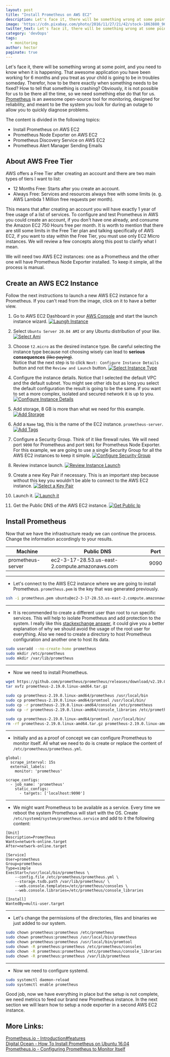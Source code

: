 ```yaml
---
layout: post
title: "Install Prometheus on AWS EC2"
description: Let's face it, there will be something wrong at some point, and you need to know when it is happening. 
image: 'https://cdn.pixabay.com/photo/2016/11/27/21/42/stock-1863880_960_720.jpg'
twitter_text: Let's face it, there will be something wrong at some point, and you need to know when it is happening. 
category: 'devOops'
tags:
  - monitoring
author: hector
paginate: true
---
```


Let's face it, there will be something wrong at some point, and you need to know when it is happening. That awesome application you have been working for 6 months and you treat as your child is going to be in troubles someday. Therefor, how to be there exactly when something needs to be fixed? How to tell that something is crashing? Obviously, it is not possible for us to be there all the time, so we need something else do that for us. [Prometheus](https://prometheus.io) is an awesome open-source tool for monitoring, designed for reliability, and meant to be the system you look for during an outage to allow you to quickly diagnose problems.

The content is divided in the following topics:
- Install Prometheus on AWS EC2
- Prometheus Node Exporter on AWS EC2
- Prometheus Discovery Service on AWS EC2
- Prometheus Alert Manager Sending Emails

 
## About AWS Free Tier

AWS offers a Free Tier after creating an account and there are two main types of tiers I want to list:

* 12 Months Free: Starts after you create an account. 
* Always Free: Services and resources always free with some limits (e. g. AWS Lambda 1 Million free requests per month). 

This means that after creating an account you will have exactly 1 year of free usage of a list of services. To configure and test Prometheus in AWS you could create an account, if you don't have one already, and consume the Amazon EC2 750 Hours free per month. It is worth to mention that there are still some limits in the Free Tier plan and talking specifically of AWS EC2, if you want to stay within the Free Tier, you must use only EC2 Micro instances. We will review a few concepts along this post to clarify what I mean. 

We will need two AWS EC2 instances: one as a Prometheus and the other one will have Prometheus Node Exporter installed. To keep it simple, all the process is manual. 

## Create an AWS EC2 Instance

Follow the next instructions to launch a new AWS EC2 instance for a Prometheus. If you can't read from the image, click on it to have a better view.

1. Go to AWS EC2 Dashboard in your [AWS Console](https://console.aws.amazon.com) and start the launch instance wizard. 
[![Laungh Instance](https://hndoss-blog-bucket.s3.amazonaws.com/2020-06-14-prometheus-on-aws-ec2-part1/1-launch-instance.png)](https://hndoss-blog-bucket.s3.amazonaws.com/2020-06-14-prometheus-on-aws-ec2-part1/1-launch-instance.png)

1. Select `Ubuntu Server 20.04 AMI` or any Ubuntu distribution of your like. 
[![Select Ami](https://hndoss-blog-bucket.s3.amazonaws.com/2020-06-14-prometheus-on-aws-ec2-part1/2-select-ami.png)](https://hndoss-blog-bucket.s3.amazonaws.com/2020-06-14-prometheus-on-aws-ec2-part1/2-select-ami.png)

1. Choose `t2.micro` as the desired instance type. Be careful selecting the instance type because not choosing wisely can lead to **serious consequences** ~~(like paying)~~.   
Notice that the next step is to click `Next: Configure Instance Details` button and not the `Review and Launch` button. 
[![Select Instance Type](https://hndoss-blog-bucket.s3.amazonaws.com/2020-06-14-prometheus-on-aws-ec2-part1/3-select-instance-type.png)](https://hndoss-blog-bucket.s3.amazonaws.com/2020-06-14-prometheus-on-aws-ec2-part1/3-select-instance-type.png)

1. Configure the instance details. Notice that I selected the default VPC and the default subnet. You might see other ids but as long you select the default configuration the result is going to be the same. If you want to set a more complex, isolated and secured network it is up to you.
[![Configure Instance Details](https://hndoss-blog-bucket.s3.amazonaws.com/2020-06-14-prometheus-on-aws-ec2-part1/4-configure-instance-details.png)](https://hndoss-blog-bucket.s3.amazonaws.com/2020-06-14-prometheus-on-aws-ec2-part1/4-configure-instance-details.png)

1. Add storage, 8 GB is more than what we need for this example.
[![Add Storage](https://hndoss-blog-bucket.s3.amazonaws.com/2020-06-14-prometheus-on-aws-ec2-part1/5-add-storage.png)](https://hndoss-blog-bucket.s3.amazonaws.com/2020-06-14-prometheus-on-aws-ec2-part1/5-add-storage.png)

1. Add a `Name` tag, this is the name of the EC2 instance. `prometheus-server`. 
[![Add Tags](https://hndoss-blog-bucket.s3.amazonaws.com/2020-06-14-prometheus-on-aws-ec2-part1/6-add-tags.png)](https://hndoss-blog-bucket.s3.amazonaws.com/2020-06-14-prometheus-on-aws-ec2-part1/6-add-tags.png)

1. Configure a Security Group. Think of it like firewall rules. We will need port `9090` for Prometheus and port `9091` for Prometheus Node Exporter. For this example, we are going to use a single Security Group for all the AWS EC2 instances to keep it simple.
[![Configure Security Group](https://hndoss-blog-bucket.s3.amazonaws.com/2020-06-14-prometheus-on-aws-ec2-part1/7-configure-security-group.png)](https://hndoss-blog-bucket.s3.amazonaws.com/2020-06-14-prometheus-on-aws-ec2-part1/7-configure-security-group.png)

1. Review instance launch.
[![Review Instance Launch](https://hndoss-blog-bucket.s3.amazonaws.com/2020-06-14-prometheus-on-aws-ec2-part1/8-review-instance-launch.png)](https://hndoss-blog-bucket.s3.amazonaws.com/2020-06-14-prometheus-on-aws-ec2-part1/8-review-instance-launch.png)

1. Create a new Key Pair if necessary. This is an important step because without this key you wouldn't be able to connect to the AWS EC2 instance.
[![Select a Key Pair](https://hndoss-blog-bucket.s3.amazonaws.com/2020-06-14-prometheus-on-aws-ec2-part1/9-select-key-pair.png)](https://hndoss-blog-bucket.s3.amazonaws.com/2020-06-14-prometheus-on-aws-ec2-part1/9-select-key-pair.png)

1. Launch it.
[![Launch it](https://hndoss-blog-bucket.s3.amazonaws.com/2020-06-14-prometheus-on-aws-ec2-part1/10-launch.png)](https://hndoss-blog-bucket.s3.amazonaws.com/2020-06-14-prometheus-on-aws-ec2-part1/10-launch.png)

1. Get the Public DNS of the AWS EC2 instance.
[![Get Public Ip](https://hndoss-blog-bucket.s3.amazonaws.com/2020-06-14-prometheus-on-aws-ec2-part1/11-get-public-dns.png)](https://hndoss-blog-bucket.s3.amazonaws.com/2020-06-14-prometheus-on-aws-ec2-part1/11-get-public-dns.png)

## Install Prometheus

Now that we have the infrastructure ready we can continue the process. Change the information accordingly to your results.

| Machine | Public DNS | Port |
|---------|-----------|------|
|prometheus-server| ec2-3-17-28.53.us-east-2.compute.amazonaws.com | 9090 |

---
- Let's connect to the AWS EC2 instance where we are going to install Prometheus. `prometheus.pem` is the key that was generated previously.

```bash
ssh -i prometheus.pem ubuntu@ec2-3-17-28.53.us-east-2.compute.amazonaws.com
```

---
- It is recommended to create a different user than root to run specific services. This will help to isolate Prometheus and add protection to the system. I really like this [stackexchange answer](https://apple.stackexchange.com/questions/192365/is-it-ok-to-use-the-root-user-as-a-normal-user/192422#192422), it could give you a better explanation of why we should avoid the usage of the root user for everything. Also we need to create a directory to host Prometheus configuration and another one to host its data.

```bash
sudo useradd --no-create-home prometheus
sudo mkdir /etc/prometheus
sudo mkdir /var/lib/prometheus
```

---
- Now we need to install Prometheus.

```bash
wget https://github.com/prometheus/prometheus/releases/download/v2.19.0/prometheus-2.19.0.linux-amd64.tar.gz
tar xvfz prometheus-2.19.0.linux-amd64.tar.gz

sudo cp prometheus-2.19.0.linux-amd64/prometheus /usr/local/bin
sudo cp prometheus-2.19.0.linux-amd64/promtool /usr/local/bin/
sudo cp -r prometheus-2.19.0.linux-amd64/consoles /etc/prometheus
sudo cp -r prometheus-2.19.0.linux-amd64/console_libraries /etc/prometheus

sudo cp prometheus-2.19.0.linux-amd64/promtool /usr/local/bin/
rm -rf prometheus-2.19.0.linux-amd64.tar.gz prometheus-2.19.0.linux-amd64
```

---
- Initially and as a proof of concept we can configure Prometheus to monitor itself. All what we need to do is create or replace the content of `/etc/prometheus/prometheus.yml`.

```
global:
  scrape_interval: 15s
  external_labels:
    monitor: 'prometheus'

scrape_configs:
  - job_name: 'prometheus'
    static_configs:
      - targets: ['localhost:9090']
```

---
- We might want Prometheus to be available as a service. Every time we reboot the system Prometheus will start with the OS. Create `/etc/systemd/system/prometheus.service` and add to it the following content:

```
[Unit]
Description=Prometheus
Wants=network-online.target
After=network-online.target

[Service]
User=prometheus
Group=prometheus
Type=simple
ExecStart=/usr/local/bin/prometheus \
    --config.file /etc/prometheus/prometheus.yml \
    --storage.tsdb.path /var/lib/prometheus/ \
    --web.console.templates=/etc/prometheus/consoles \
    --web.console.libraries=/etc/prometheus/console_libraries

[Install]
WantedBy=multi-user.target
```
---
- Let's change the permissions of the directories, files and binaries we just added to our system.

```bash
sudo chown prometheus:prometheus /etc/prometheus
sudo chown prometheus:prometheus /usr/local/bin/prometheus
sudo chown prometheus:prometheus /usr/local/bin/promtool
sudo chown -R prometheus:prometheus /etc/prometheus/consoles
sudo chown -R prometheus:prometheus /etc/prometheus/console_libraries
sudo chown -R prometheus:prometheus /var/lib/prometheus
```

---
- Now we need to configure systemd.

```bash
sudo systemctl daemon-reload
sudo systemctl enable prometheus
```

Good job, now we have everything in place but the setup is not complete, we need metrics to feed our brand new Prometheus instance. In the next section we will learn how to setup a node exporter in a second AWS EC2 instance.

## More Links:
[Prometheus.io - Introduction#features](https://prometheus.io/docs/introduction/overview/#features)  
[Digital Ocean - How To Install Prometheus on Ubuntu 16.04](https://www.digitalocean.com/community/tutorials/how-to-install-prometheus-on-ubuntu-16-04)  
[Prometheus.io - Configuring Prometheus to Monitor Itself](https://prometheus.io/docs/prometheus/latest/getting_started/#configuring-prometheus-to-monitor-itself)